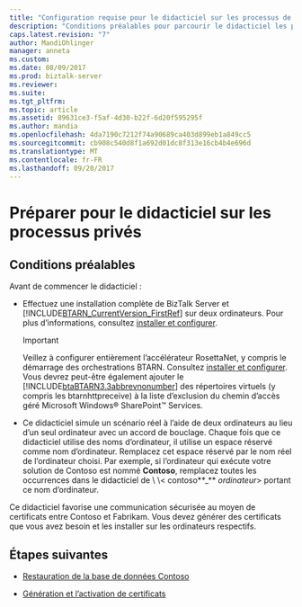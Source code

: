 ```yaml
---
title: "Configuration requise pour le didacticiel sur les processus de RosettaNet privé dans BizTalk Server | Documents Microsoft"
description: "Conditions préalables pour parcourir le didacticiel les processus privés pour l’accélérateur RosettaNet (BTARN) dans BizTalk Server"
caps.latest.revision: "7"
author: MandiOhlinger
manager: anneta
ms.custom: 
ms.date: 08/09/2017
ms.prod: biztalk-server
ms.reviewer: 
ms.suite: 
ms.tgt_pltfrm: 
ms.topic: article
ms.assetid: 89631ce3-f5af-4d30-b22f-6d20f595295f
ms.author: mandia
ms.openlocfilehash: 4da7190c7212f74a90689ca403d899eb1a849cc5
ms.sourcegitcommit: cb908c540d8f1a692d01dc8f313e16cb4b4e696d
ms.translationtype: MT
ms.contentlocale: fr-FR
ms.lasthandoff: 09/20/2017
---
```

# <a name="prepare-for-the-private-process-tutorial"></a>Préparer pour le didacticiel sur les processus privés

## <a name="prerequisites"></a>Conditions préalables
Avant de commencer le didacticiel :
  
-   Effectuez une installation complète de BizTalk Server et [!INCLUDE[BTARN_CurrentVersion_FirstRef](../../includes/btarn-currentversion-firstref-md.md)] sur deux ordinateurs. Pour plus d’informations, consultez [installer et configurer](install-configure-biztalk-accelerator-for-rosettanet.md).  
  
    > [!IMPORTANT]
    >  Veillez à configurer entièrement l’accélérateur RosettaNet, y compris le démarrage des orchestrations BTARN. Consultez [installer et configurer](install-configure-biztalk-accelerator-for-rosettanet.md). Vous devrez peut-être également ajouter le [!INCLUDE[btaBTARN3.3abbrevnonumber](../../includes/btabtarn3-3abbrevnonumber-md.md)] des répertoires virtuels (y compris les btarnhttpreceive) à la liste d’exclusion du chemin d’accès géré Microsoft Windows® SharePoint™ Services. 
  
-   Ce didacticiel simule un scénario réel à l’aide de deux ordinateurs au lieu d’un seul ordinateur avec un accord de bouclage. Chaque fois que ce didacticiel utilise des noms d’ordinateur, il utilise un espace réservé comme nom d’ordinateur. Remplacez cet espace réservé par le nom réel de l’ordinateur choisi. Par exemple, si l’ordinateur qui exécute votre solution de Contoso est nommé **Contoso**, remplacez toutes les occurrences dans le didacticiel de \\ \\< contoso**_**  *ordinateur*> portant ce nom d’ordinateur.  
  
 Ce didacticiel favorise une communication sécurisée au moyen de certificats entre Contoso et Fabrikam. Vous devez générer des certificats que vous avez besoin et les installer sur les ordinateurs respectifs.  
  
## <a name="next-steps"></a>Étapes suivantes
  
-   [Restauration de la base de données Contoso](../../adapters-and-accelerators/accelerator-rosettanet/restoring-the-contoso-database.md)  
  
-   [Génération et l’activation de certificats](../../adapters-and-accelerators/accelerator-rosettanet/generating-and-enabling-certificates.md)